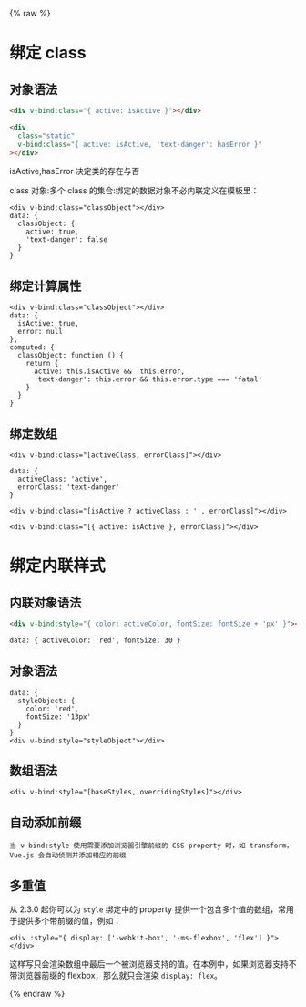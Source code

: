 {% raw %}

# 绑定 class

## 对象语法

```html
<div v-bind:class="{ active: isActive }"></div>

<div
  class="static"
  v-bind:class="{ active: isActive, 'text-danger': hasError }"
></div>
```

isActive,hasError 决定类的存在与否

class 对象:多个 class 的集合:绑定的数据对象不必内联定义在模板里：

```
<div v-bind:class="classObject"></div>
data: {
  classObject: {
    active: true,
    'text-danger': false
  }
}
```

## 绑定计算属性

```
<div v-bind:class="classObject"></div>
data: {
  isActive: true,
  error: null
},
computed: {
  classObject: function () {
    return {
      active: this.isActive && !this.error,
      'text-danger': this.error && this.error.type === 'fatal'
    }
  }
}
```

## 绑定数组

```
<div v-bind:class="[activeClass, errorClass]"></div>

data: {
  activeClass: 'active',
  errorClass: 'text-danger'
}

<div v-bind:class="[isActive ? activeClass : '', errorClass]"></div>

<div v-bind:class="[{ active: isActive }, errorClass]"></div>
```

# 绑定内联样式

## 内联对象语法

```html
<div v-bind:style="{ color: activeColor, fontSize: fontSize + 'px' }"></div>

data: { activeColor: 'red', fontSize: 30 }
```

## 对象语法

```
data: {
  styleObject: {
    color: 'red',
    fontSize: '13px'
  }
}
<div v-bind:style="styleObject"></div>
```

## 数组语法

```
<div v-bind:style="[baseStyles, overridingStyles]"></div>
```

## 自动添加前缀

```
当 v-bind:style 使用需要添加浏览器引擎前缀的 CSS property 时，如 transform，Vue.js 会自动侦测并添加相应的前缀
```

## 多重值

从 2.3.0 起你可以为 `style` 绑定中的 property 提供一个包含多个值的数组，常用于提供多个带前缀的值，例如：

```
<div :style="{ display: ['-webkit-box', '-ms-flexbox', 'flex'] }"></div>
```

这样写只会渲染数组中最后一个被浏览器支持的值。在本例中，如果浏览器支持不带浏览器前缀的 flexbox，那么就只会渲染 `display: flex`。

{% endraw %}

